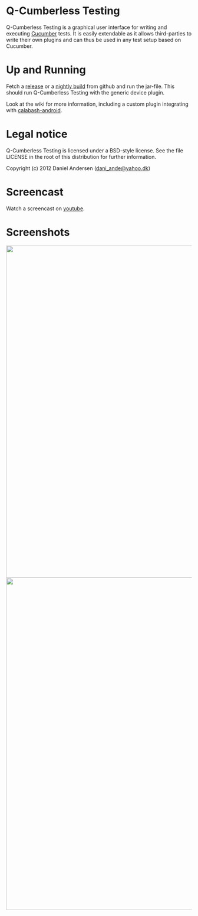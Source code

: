 Q-Cumberless Testing
====================

Q-Cumberless Testing is a graphical user interface for writing and executing [Cucumber](http://cukes.info) tests. It is easily extendable as it allows third-parties to write their own plugins and can thus be used in any test setup based on Cucumber.

Up and Running
==============

Fetch a [release](https://github.com/black-knight/Q-Cumberless-Testing/tree/master/release/release_0.2.5) or a [nightly build](https://github.com/black-knight/Q-Cumberless-Testing/tree/master/release/nightly) from github and run the jar-file. This should run Q-Cumberless Testing with the generic device plugin.

Look at the wiki for more information, including a custom plugin integrating with [calabash-android](https://github.com/calabash/calabash-android).

Legal notice
============

Q-Cumberless Testing is licensed under a BSD-style license. See the file LICENSE in the root of this distribution for further information.

Copyright (c) 2012
Daniel Andersen (dani_ande@yahoo.dk)

Screencast
==========

Watch a screencast on [youtube](http://youtu.be/gI96pOscws8).

Screenshots
===========

<img src='https://raw.github.com/black-knight/Q-Cumberless-Testing/master/doc/designer.jpg' width='900px' />
<img src='https://raw.github.com/black-knight/Q-Cumberless-Testing/master/doc/runhistory.jpg' width='900px' />

